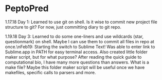 # PeptoPred

1.17.18 Day 1:
Learned to use git on shell. Is it wise to commit new project file structure to git? For now, just committing diary to git repo.

1.19.18 Day 3:
Learned to do some one-liners and use wildcards (star, questionmark) on shell. Maybe I can use them to commit all files in repo at once.\nFeb19: Starting the switch to Sublime Text! Was able to enter link to Sublime.app in PATH for easy terminal access. Also created little folder maker script, but for what purpose? After reading the quick guide to computational bio, I have many more questions than answers. What is a make file? Maybe this folder maker script will be useful once we have makefiles, specific calls to parsers and more.
